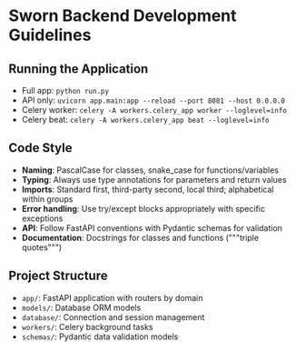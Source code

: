 # Sworn Backend Development Guidelines

## Running the Application
- Full app: `python run.py`
- API only: `uvicorn app.main:app --reload --port 8081 --host 0.0.0.0`
- Celery worker: `celery -A workers.celery_app worker --loglevel=info`
- Celery beat: `celery -A workers.celery_app beat --loglevel=info`

## Code Style
- **Naming**: PascalCase for classes, snake_case for functions/variables
- **Typing**: Always use type annotations for parameters and return values
- **Imports**: Standard first, third-party second, local third; alphabetical within groups
- **Error handling**: Use try/except blocks appropriately with specific exceptions
- **API**: Follow FastAPI conventions with Pydantic schemas for validation
- **Documentation**: Docstrings for classes and functions ("""triple quotes""")

## Project Structure
- `app/`: FastAPI application with routers by domain
- `models/`: Database ORM models
- `database/`: Connection and session management
- `workers/`: Celery background tasks
- `schemas/`: Pydantic data validation models